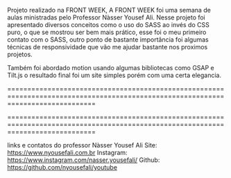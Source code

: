 Projeto realizado na FRONT WEEK, A FRONT WEEK foi uma semana de aulas ministradas pelo Professor Nàsser Yousef Ali. Nesse projeto foi apresentado diversos conceitos como o uso do SASS ao invés do CSS puro, o que se mostrou ser bem mais prático, esse foi o meu primeiro contato com o SASS, outro ponto de bastante importância foi algumas técnicas de responsividade que vão me ajudar bastante nos proximos projetos.

Também foi abordado motion usando algumas bibliotecas como GSAP e Tilt.js o resultado final foi um site simples porém com uma certa elegancia.

==================================================================================================================================

==================================================================================================================================

links e contatos do professor Nàsser Yousef Ali Site: https://www.nyousefali.com.br Instagram: https://www.instagram.com/nasser.yousefali/ Github: https://github.com/nyousefali/youtube